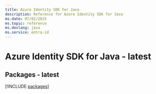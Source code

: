```yaml
---
title: Azure Identity SDK for Java
description: Reference for Azure Identity SDK for Java
ms.date: 07/02/2025
ms.topic: reference
ms.devlang: java
ms.service: entra-id
---
```

# Azure Identity SDK for Java - latest
## Packages - latest
[!INCLUDE [packages](identity-index.md)]